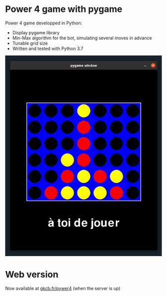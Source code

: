 # Power 4 game with pygame

Power 4 game developped in Python:
- Display pygame library
- Min-Max algorithm for the bot, simulating several moves in advance
- Tunable grid size
- Written and tested with Python 3.7

![pywer4 screenshot](./pywer4.png)

# Web version

Now available at [gkcb.fr/pywer4](https://gkcb.fr/pywer4) (when the server is up)



